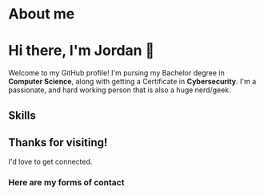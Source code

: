 # About me

# Hi there, I'm Jordan :wave:
Welcome to my GitHub profile! I'm pursing my Bachelor degree in **Computer Science**, along with getting a Certificate in **Cybersecurity**. I'm a passionate, and hard working person that is also a huge nerd/geek. 

## Skills

## Thanks for visiting!
I'd love to get connected.
### Here are my forms of contact

